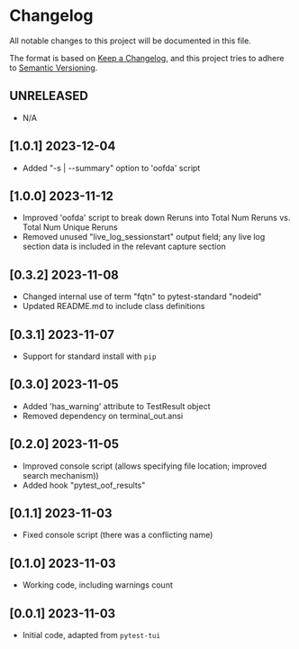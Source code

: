 # Changelog

All notable changes to this project will be documented in this file.

The format is based on [Keep a Changelog](https://keepachangelog.com/en/1.0.0/),
and this project tries to adhere to [Semantic Versioning](https://semver.org/spec/v2.0.0.html).

## UNRELEASED
- N/A

## [1.0.1] 2023-12-04
- Added "-s | --summary" option to 'oofda' script

## [1.0.0] 2023-11-12
- Improved 'oofda' script to break down Reruns into Total Num Reruns vs. Total Num Unique Reruns
- Removed unused "live_log_sessionstart" output field; any live log section data is
  included in the relevant capture section

## [0.3.2] 2023-11-08
- Changed internal use of term "fqtn" to pytest-standard "nodeid"
- Updated README.md to include class definitions

## [0.3.1] 2023-11-07
- Support for standard install with `pip`

## [0.3.0] 2023-11-05
- Added 'has_warning' attribute to TestResult object
- Removed dependency on terminal_out.ansi

## [0.2.0] 2023-11-05
- Improved console script (allows specifying file location; improved search mechanism))
- Added hook "pytest_oof_results"

## [0.1.1] 2023-11-03
- Fixed console script (there was a conflicting name)

## [0.1.0] 2023-11-03
- Working code, including warnings count

## [0.0.1] 2023-11-03
- Initial code, adapted from `pytest-tui`
